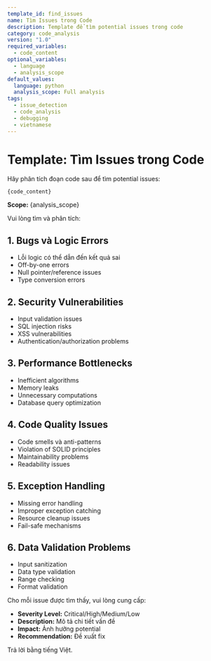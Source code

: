 ```yaml
---
template_id: find_issues
name: Tìm Issues trong Code
description: Template để tìm potential issues trong code
category: code_analysis
version: "1.0"
required_variables:
  - code_content
optional_variables:
  - language
  - analysis_scope
default_values:
  language: python
  analysis_scope: Full analysis
tags:
  - issue_detection
  - code_analysis
  - debugging
  - vietnamese
---
```


# Template: Tìm Issues trong Code

Hãy phân tích đoạn code sau để tìm potential issues:

```{language}
{code_content}
```

**Scope:** {analysis_scope}

Vui lòng tìm và phân tích:

## 1. Bugs và Logic Errors
- Lỗi logic có thể dẫn đến kết quả sai
- Off-by-one errors
- Null pointer/reference issues
- Type conversion errors

## 2. Security Vulnerabilities  
- Input validation issues
- SQL injection risks
- XSS vulnerabilities
- Authentication/authorization problems

## 3. Performance Bottlenecks
- Inefficient algorithms
- Memory leaks
- Unnecessary computations
- Database query optimization

## 4. Code Quality Issues
- Code smells và anti-patterns
- Violation of SOLID principles
- Maintainability problems
- Readability issues

## 5. Exception Handling
- Missing error handling
- Improper exception catching
- Resource cleanup issues
- Fail-safe mechanisms

## 6. Data Validation Problems
- Input sanitization
- Data type validation
- Range checking
- Format validation

Cho mỗi issue được tìm thấy, vui lòng cung cấp:
- **Severity Level:** Critical/High/Medium/Low
- **Description:** Mô tả chi tiết vấn đề
- **Impact:** Ảnh hưởng potential
- **Recommendation:** Đề xuất fix

Trả lời bằng tiếng Việt. 